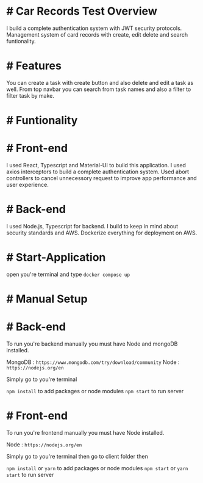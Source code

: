 # # Car Records Test Overview

I build a complete authentication system with JWT security protocols. Management system of card records with create, edit delete and search funtionality.

# # Features

You can create a task with create button and also delete and edit a task as well. From top navbar you can search from task names and also a filter to filter task by make.

# # Funtionality
# # Front-end
I used React, Typescript and Material-UI to build this application. I used axios interceptors to build a complete authentication system. Used abort controllers to cancel unnecessory request to improve app performance and user experience.

# # Back-end
I used Node.js, Typescript for backend. I build to keep in mind about security standards and AWS. Dockerize everything for deployment on AWS.

# # Start-Application

open you're terminal and type 
``` docker compose up ```

# # Manual Setup

# # Back-end
To run you're backend manually you must have Node and mongoDB installed.

MongoDB : ```https://www.mongodb.com/try/download/community```
Node : ```https://nodejs.org/en```

Simply go to you're terminal

```npm install``` to add packages or node modules
```npm start``` to run server

# # Front-end

To run you're frontend manually you must have Node installed.

Node : ```https://nodejs.org/en```

Simply go to you're terminal then go to client folder then

```npm install``` or ```yarn``` to add packages or node modules
```npm start``` or ```yarn start``` to run server
